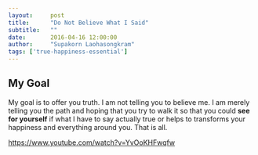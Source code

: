 ```yaml
---
layout:     post
title:      "Do Not Believe What I Said"
subtitle:   ""
date:       2016-04-16 12:00:00
author:     "Supakorn Laohasongkram"
tags: ['true-happiness-essential']
---
```



<h2 class="section-heading">My Goal</h2>

<p>My goal is to offer you truth. I am not telling you to believe me. I am merely telling you the path and hoping that you try to walk it so that you could <strong>see for yourself</strong> if what I have to say actually true or helps to transforms your happiness and everything around you. That is all.</p>




https://www.youtube.com/watch?v=YvOoKHFwqfw

